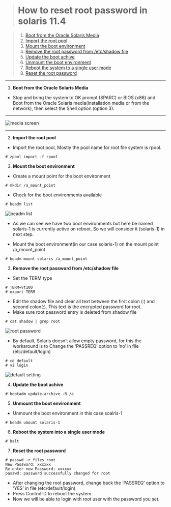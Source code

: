 ># How to reset root password in solaris 11.4

>1. [Boot from the Oracle Solaris Media](#iso)
>2. [Import the root pool](#rootpool)
>3. [Mount the boot environment](#beadm)
>4. [Remove the root password from /etc/shadow file](#passwdfile)
>5. [Update the boot achive](#updateboot)
>6. [Unmount the boot environment](#umoutbeadm)
>7. [Reboot the system to a single user mode](#singlemode)
>8. [Reset the root password](#resetroot)

---
1.  <b>Boot from the Oracle Solaris Media</b> <a name="iso"></a>
- Stop and bring the system to OK prompt (SPARC) or BIOS (x86) and Boot from the Oracle Solaris media(installation media or from the network), then select the Shell option (option 3).
---

![media screen](https://thegeekshub.com/wp-content/uploads/2022/03/oracle-solaris-installation-menu.jpg)


---

2.  <b>Import the root pool</b> <a name="#rootpool"></a>
- Import the root pool, Mostly the pool name for root file system is rpool. 
```
# zpool import -f rpool
```
3.  <b>Mount the boot environment</b> <a name="beadm"></a>
- Create a mount point for the boot environment
```
# mkdir /a_mount_point
```
- Check for the boot environments available
```
# beadm list
```
![beadm list](https://thegeekshub.com/wp-content/uploads/2022/03/solaris-beadm-list.jpg)

- As we can see we have two boot environments but here be named solaris-1 is currently active on reboot. So we will consider it (solaris-1) in next step.

- Mount the boot environment(in our case solaris-1) on the mount point /a_mount_point
```
# beadm mount solaris /a_mount_point
```

 
3.  <b>Remove the root password from /etc/shadow file</b> <a name="passwdfile"></a>
- Set the TERM type
```
# TERM=vt100
# export TERM
```
-  Edit the shadow file and clear all text between the first colon (:) and second colon(:). This text is the encrypted password for root.
- Make sure root password entry is deleted from shadow file
```
# cat shadow | grep root
```
![root password](https://thegeekshub.com/wp-content/uploads/2022/03/root-shadow-entry-deleted.jpg)

- By default, Solaris doesn’t allow empty password, for this the workaround is to Change the ‘PASSREQ’ option to ‘no’ in file (etc/default/login)

```
# cd default 
# vi login
```
![default setting](https://thegeekshub.com/wp-content/uploads/2022/03/PASSREQ-in-login.jpg)

4. <b>Update the boot achive</b> <a name="updateboot"></a>
```
# bootadm update-archive -R /a
```
5. <b>Unmount the boot environment</b> <a name="umoutbeadm"></a>

- Unmount the boot environment in this case soalris-1
```
# beadm umount solaris-1
```
6. <b>Reboot the system into a single user mode</b> <a name="singlemode"></a>
```
# halt
```
7. <b>Reset the root password</b> <a name="singlemode"></a>
```
# passwd -r files root
New Password: xxxxxx
Re-enter new Password: xxxxxx
passwd: password successfully changed for root
```
- After changing the root password, change back the ‘PASSREQ’ option to ‘YES’ in file (etc/default/login)
- Press Control-D to reboot the system
- Now we will be able to login with root user with the password you set.
